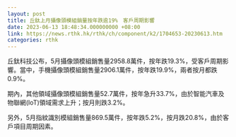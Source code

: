 ```yaml
---
layout: post
title: 丘鈦上月攝像頭模組銷量按年跌逾19%　客戶周期影響
date: 2023-06-13 18:48:34.000000000 +08:00
link: https://news.rthk.hk/rthk/ch/component/k2/1704653-20230613.htm
categories: rthk
---
```


丘鈦科技公布，5月攝像頭模組銷售量2958.8萬件，按年跌19.3%，受客戶周期影響。當中，手機攝像頭模組銷售量2906.1萬件，按年跌19.9%，兩者按月都跌0.9%。

期內，其他領域攝像頭模組銷售量52.7萬件，按年急升33.7%，由於智能汽車及物聯網(IoT)領域需求上升；按月則跌3.2%。

另外，5月指紋識別模組銷售量869.5萬件，按年跌5.2%，按月跌20.8%，由於客戶項目周期因素。
